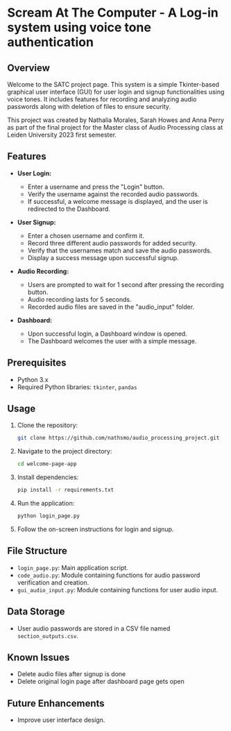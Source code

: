 # Scream At The Computer - A Log-in system using voice tone authentication

## Overview

Welcome to the SATC project page. This system is a simple Tkinter-based graphical user interface (GUI) for user login and signup functionalities using voice tones. It includes features for recording and analyzing audio passwords along with deletion of files to ensure security.

This project was created by Nathalia Morales, Sarah Howes and Anna Perry as part of the final project for the Master class of Audio Processing class at Leiden University 2023 first semester.

## Features

- **User Login:**
  - Enter a username and press the "Login" button.
  - Verify the username against the recorded audio passwords.
  - If successful, a welcome message is displayed, and the user is redirected to the Dashboard.

- **User Signup:**
  - Enter a chosen username and confirm it.
  - Record three different audio passwords for added security.
  - Verify that the usernames match and save the audio passwords.
  - Display a success message upon successful signup.

- **Audio Recording:**
  - Users are prompted to wait for 1 second after pressing the recording button.
  - Audio recording lasts for 5 seconds.
  - Recorded audio files are saved in the "audio_input" folder.

- **Dashboard:**
  - Upon successful login, a Dashboard window is opened.
  - The Dashboard welcomes the user with a simple message.

## Prerequisites

- Python 3.x
- Required Python libraries: `tkinter`, `pandas`

## Usage

1. Clone the repository:

   ```bash
   git clone https://github.com/nathsmo/audio_processing_project.git
   ```

2. Navigate to the project directory:

   ```bash
   cd welcome-page-app
   ```

3. Install dependencies:

   ```bash
   pip install -r requirements.txt
   ```

4. Run the application:

   ```bash
   python login_page.py
   ```

5. Follow the on-screen instructions for login and signup.

## File Structure

- `login_page.py`: Main application script.
- `code_audio.py`: Module containing functions for audio password verification and creation.
- `gui_audio_input.py`: Module containing functions for user audio input.

## Data Storage

- User audio passwords are stored in a CSV file named `section_outputs.csv`.

## Known Issues

- Delete audio files after signup is done
- Delete original login page after dashboard page gets open

## Future Enhancements

- Improve user interface design.
